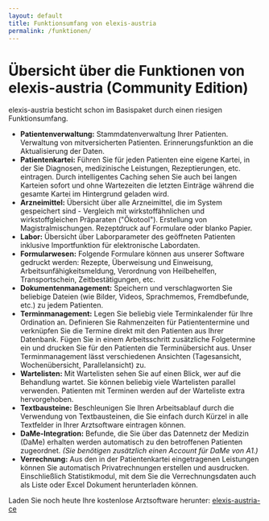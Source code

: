 ```yaml
---
layout: default
title: Funktionsumfang von elexis-austria
permalink: /funktionen/
---
```


# Übersicht über die Funktionen von elexis-austria (Community Edition)

elexis-austria besticht schon im Basispaket durch einen riesigen Funktionsumfang.

 - __Patientenverwaltung:__ Stammdatenverwaltung Ihrer Patienten. Verwaltung von mitversicherten Patienten. Erinnerungsfunktion an die Aktualisierung der Daten.
 - __Patientenkartei:__ Führen Sie für jeden Patienten eine eigene Kartei, in der Sie Diagnosen, medizinische Leistungen, Rezeptierungen, etc. eintragen. Durch intelligentes Caching sehen Sie auch bei langen Karteien sofort und ohne Wartezeiten die letzten Einträge während die gesamte Kartei im Hintergrund geladen wird.
 - __Arzneimittel:__ Übersicht über alle Arzneimittel, die im System gespeichert sind - Vergleich mit
 wirkstoffähnlichen und wirkstoffgleichen Präparaten ("Ökotool"). Erstellung von Magistralmischungen. Rezeptdruck auf Formulare oder blanko Papier.
 - __Labor:__ Übersicht über Laborparameter des geöffneten Patienten inklusive Importfunktion für elektronische Labordaten.
 - __Formularwesen:__ Folgende Formulare können aus unserer Software gedruckt werden: Rezepte, Überweisung und Einweisung, Arbeitsunfähigkeitsmeldung, Verordnung von Heilbehelfen, Transportschein, Zeitbestätigungen, etc.
 - __Dokumentenmanagement:__ Speichern und verschlagworten Sie beliebige Dateien (wie Bilder, Videos, Sprachmemos, Fremdbefunde, etc.) zu jedem Patienten.
 - __Terminmanagement:__ Legen Sie beliebig viele Terminkalender für Ihre Ordination an. Definieren Sie Rahmenzeiten für Patiententermine und verknüpfen Sie die Termine direkt mit den Patienten aus Ihrer Datenbank. Fügen Sie in einem Arbeitsschritt zusätzliche Folgetermine ein und drucken Sie für den Patienten die Terminübersicht aus. Unser Terminmanagement lässt verschiedenen Ansichten (Tagesansicht, Wochenübersicht, Parallelansicht) zu.
 - __Wartelisten:__ Mit Wartelisten sehen Sie auf einen Blick, wer auf die Behandlung wartet. Sie können beliebig viele Wartelisten parallel verwenden. Patienten mit Terminen werden auf der Warteliste extra hervorgehoben.
 - __Textbausteine:__ Beschleunigen Sie Ihren Arbeitsablauf durch die Verwendung von Textbausteinen, die Sie einfach durch Kürzel in alle Textfelder in Ihrer Arztsoftware eintragen können.
 - __DaMe-Integration:__ Befunde, die Sie über das Datennetz der Medizin (DaMe) erhalten werden automatisch zu den betroffenen Patienten zugeordnet. _(Sie benötigen zusätzlich einen Account für DaMe von A1.)_
 - __Verrechnung:__ Aus den in der Patientenkartei eingetragenen Leistungen können Sie automatisch Privatrechnungen erstellen und ausdrucken. Einschließlich Statistikmodul, mit dem Sie die Verrechnungsdaten auch als Liste oder Excel Dokument herunterladen können.

Laden Sie noch heute Ihre kostenlose Arztsoftware herunter: [elexis-austria-ce](https://drive.google.com/uc?export=download&id=1Yl29iOjV8YwcxtVkL8jDD_f_eeBRED6u)
